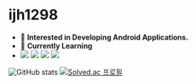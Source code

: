 <h1>ijh1298</h1>

- 💬 **Interested in Developing Android Applications.**
- 🌱 **Currently Learning**
- <a href="https://developer.android.com/"><img src="https://img.shields.io/badge/Android-34A853?style=for-the-badge&logo=Android&logoColor=white"/></a> <a href="https://kotlinlang.org/docs/basic-syntax.html"><img src="https://img.shields.io/badge/Kotlin-7F52FF?style=for-the-badge&logo=Kotlin&logoColor=white"/></a> <a href="https://react.dev/learn"><img src="https://img.shields.io/badge/React-61DAFB?style=for-the-badge&logo=React&logoColor=black"/></a> <a href="https://learn.microsoft.com/ko-kr/cpp/cpp/?view=msvc-170"><img src="https://img.shields.io/badge/C++-00599C?style=for-the-badge&logo=Cplusplus&logoColor=white"/></a> 

![GitHub stats](https://github-readme-stats.vercel.app/api?username=ijh1298&show_icons=true&theme=darcula&locale=kr&line_height=21)
[![Solved.ac 프로필](http://mazassumnida.wtf/api/v2/generate_badge?boj=ijh1298)](https://solved.ac/ijh1298)

<!---
ijh1298/ijh1298 is a ✨ special ✨ repository because its `README.md` (this file) appears on your GitHub profile.
You can click the Preview link to take a look at your changes.
--->
